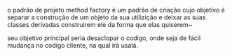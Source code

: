 o padrão de projeto method factory é um padrão de criação
cujo objetivo é separar a construção de um objeto da sua utilizição
e deixar as suas classes derivadas construirem ele da forma que 
elas quiserem~

seu objetivo principal seria desaclopar o codigo, onde seja de fácil mudança
no codigo cliente, na qual irá usalá.